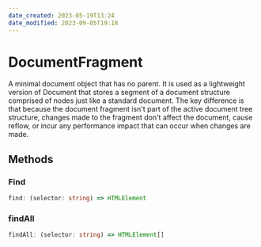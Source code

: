 ```yaml
---
date_created: 2023-05-19T13:24
date_modified: 2023-09-05T19:18
---
```

# DocumentFragment

A minimal document object that has no parent. It is used as a lightweight version of Document that stores a segment of a document structure comprised of nodes just like a standard document. The key difference is that because the document fragment isn't part of the active document tree structure, changes made to the fragment don't affect the document, cause reflow, or incur any performance impact that can occur when changes are made.

## Methods

### Find

```ts
find: (selector: string) => HTMLElement
```

### findAll

```ts
findAll: (selector: string) => HTMLElement[]
```

